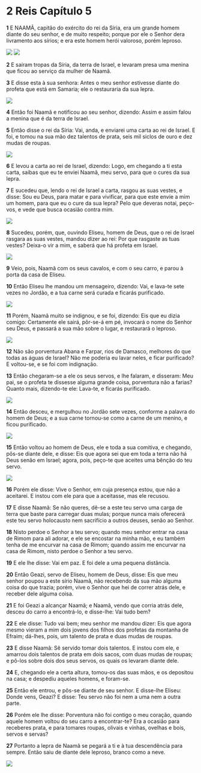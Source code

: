 # 2 Reis Capítulo 5

**1** 	E NAAMÃ, capitão do exército do rei da Síria, era um grande homem diante do seu senhor, e de muito respeito; porque por ele o Senhor dera livramento aos sírios; e era este homem herói valoroso, porém leproso.

![](../Images/SweetPublishing/12-5-1.jpg) ![](../Images/SweetPublishing/12-5-2.jpg) 

**2** 	E saíram tropas da Síria, da terra de Israel, e levaram presa uma menina que ficou ao serviço da mulher de Naamã.

**3** 	E disse esta à sua senhora: Antes o meu senhor estivesse diante do profeta que está em Samaria; ele o restauraria da sua lepra.

![](../Images/SweetPublishing/12-5-3.jpg) 

**4** 	Então foi Naamã e notificou ao seu senhor, dizendo: Assim e assim falou a menina que é da terra de Israel.

**5** 	Então disse o rei da Síria: Vai, anda, e enviarei uma carta ao rei de Israel. E foi, e tomou na sua mão dez talentos de prata, seis mil siclos de ouro e dez mudas de roupas.

![](../Images/SweetPublishing/12-5-4.jpg) 

**6** 	E levou a carta ao rei de Israel, dizendo: Logo, em chegando a ti esta carta, saibas que eu te enviei Naamã, meu servo, para que o cures da sua lepra.

**7** 	E sucedeu que, lendo o rei de Israel a carta, rasgou as suas vestes, e disse: Sou eu Deus, para matar e para vivificar, para que este envie a mim um homem, para que eu o cure da sua lepra? Pelo que deveras notai, peço-vos, e vede que busca ocasião contra mim.

![](../Images/SweetPublishing/12-5-5.jpg) 

**8** 	Sucedeu, porém, que, ouvindo Eliseu, homem de Deus, que o rei de Israel rasgara as suas vestes, mandou dizer ao rei: Por que rasgaste as tuas vestes? Deixa-o vir a mim, e saberá que há profeta em Israel.

![](../Images/SweetPublishing/12-5-6.jpg) 

**9** 	Veio, pois, Naamã com os seus cavalos, e com o seu carro, e parou à porta da casa de Eliseu.

**10** 	Então Eliseu lhe mandou um mensageiro, dizendo: Vai, e lava-te sete vezes no Jordão, e a tua carne será curada e ficarás purificado.

![](../Images/SweetPublishing/12-5-7.jpg) 

**11** 	Porém, Naamã muito se indignou, e se foi, dizendo: Eis que eu dizia comigo: Certamente ele sairá, pôr-se-á em pé, invocará o nome do Senhor seu Deus, e passará a sua mão sobre o lugar, e restaurará o leproso.

![](../Images/SweetPublishing/12-5-8.jpg) 

**12** 	Não são porventura Abana e Farpar, rios de Damasco, melhores do que todas as águas de Israel? Não me poderia eu lavar neles, e ficar purificado? E voltou-se, e se foi com indignação.

**13** 	Então chegaram-se a ele os seus servos, e lhe falaram, e disseram: Meu pai, se o profeta te dissesse alguma grande coisa, porventura não a farias? Quanto mais, dizendo-te ele: Lava-te, e ficarás purificado.

![](../Images/SweetPublishing/12-5-9.jpg) 

**14** 	Então desceu, e mergulhou no Jordão sete vezes, conforme a palavra do homem de Deus; e a sua carne tornou-se como a carne de um menino, e ficou purificado.

![](../Images/SweetPublishing/12-5-10.jpg) 

**15** 	Então voltou ao homem de Deus, ele e toda a sua comitiva, e chegando, pôs-se diante dele, e disse: Eis que agora sei que em toda a terra não há Deus senão em Israel; agora, pois, peço-te que aceites uma bênção do teu servo.

![](../Images/SweetPublishing/12-5-11.jpg) 

**16** 	Porém ele disse: Vive o Senhor, em cuja presença estou, que não a aceitarei. E instou com ele para que a aceitasse, mas ele recusou.

**17** 	E disse Naamã: Se não queres, dê-se a este teu servo uma carga de terra que baste para carregar duas mulas; porque nunca mais oferecerá este teu servo holocausto nem sacrifício a outros deuses, senão ao Senhor.

**18** 	Nisto perdoe o Senhor a teu servo; quando meu senhor entrar na casa de Rimom para ali adorar, e ele se encostar na minha mão, e eu também tenha de me encurvar na casa de Rimom; quando assim me encurvar na casa de Rimom, nisto perdoe o Senhor a teu servo.

**19** 	E ele lhe disse: Vai em paz. E foi dele a uma pequena distância.

**20** 	Então Geazi, servo de Eliseu, homem de Deus, disse: Eis que meu senhor poupou a este sírio Naamã, não recebendo da sua mão alguma coisa do que trazia; porém, vive o Senhor que hei de correr atrás dele, e receber dele alguma coisa.

**21** 	E foi Geazi a alcançar Naamã; e Naamã, vendo que corria atrás dele, desceu do carro a encontrá-lo, e disse-lhe: Vai tudo bem?

**22** 	E ele disse: Tudo vai bem; meu senhor me mandou dizer: Eis que agora mesmo vieram a mim dois jovens dos filhos dos profetas da montanha de Efraim; dá-lhes, pois, um talento de prata e duas mudas de roupas.

**23** 	E disse Naamã: Sê servido tomar dois talentos. E instou com ele, e amarrou dois talentos de prata em dois sacos, com duas mudas de roupas; e pô-los sobre dois dos seus servos, os quais os levaram diante dele.

**24** 	E, chegando ele a certa altura, tomou-os das suas mãos, e os depositou na casa; e despediu aqueles homens, e foram-se.

**25** 	Então ele entrou, e pôs-se diante de seu senhor. E disse-lhe Eliseu: Donde vens, Geazi? E disse: Teu servo não foi nem a uma nem a outra parte.

**26** 	Porém ele lhe disse: Porventura não foi contigo o meu coração, quando aquele homem voltou do seu carro a encontrar-te? Era a ocasião para receberes prata, e para tomares roupas, olivais e vinhas, ovelhas e bois, servos e servas?

**27** 	Portanto a lepra de Naamã se pegará a ti e à tua descendência para sempre. Então saiu de diante dele leproso, branco como a neve.

![](../Images/SweetPublishing/12-5-12.jpg) 


